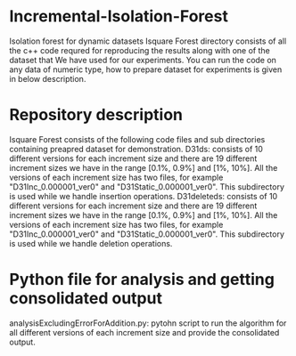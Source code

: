 # Incremental-Isolation-Forest
Isolation forest for dynamic datasets
Isquare Forest directory consists of all the c++ code requred for reproducing the results along with one of the dataset that We have used for our experiments. You can run the code on any data of numeric type, how to prepare dataset for experiments is given in below description.

# Repository description
Isquare Forest consists of the following code files and sub directories containing preapred dataset for demonstration. 
D31ds: consists of 10 different versions for each increment size and there are 19 different increment sizes we have in the range [0.1%, 0.9%] and [1%, 10%]. All the versions of each increment size  has two files, for example  "D31Inc_0.000001_ver0" and "D31Static_0.000001_ver0". This subdirectory is used while we handle insertion operations.
D31deleteds: consists of 10 different versions for each increment size and there are 19 different increment sizes we have in the range [0.1%, 0.9%] and [1%, 10%]. All the versions of each increment size  has two files, for example  "D31Inc_0.000001_ver0" and "D31Static_0.000001_ver0". This subdirectory is used while we handle deletion operations.
  # Python file for analysis and getting consolidated output
  analysisExcludingErrorForAddition.py: pytohn script to run the algorithm for all different versions of each increment size and provide the consolidated output.
